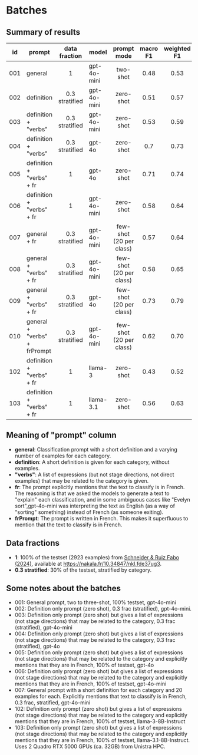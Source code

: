 # Batches

## Summary of results
| id  | prompt                       | data<br/>fraction  | model       |       prompt<br/>mode       | macro<br/>F1 | weighted<br/>F1 | acc  |
|-----|------------------------------|:------------------:|-------------|:---------------------------:|:------------:|:---------------:|:----:|
| 001 | general                      |         1          | gpt-4o-mini |          two-shot           |     0.48     |      0.53       | 0.52 |
| 002 | definition                   | 0.3<br/>stratified | gpt-4o-mini |          zero-shot          |     0.51     |      0.57       | 0.57 |
| 003 | definition + "verbs"         | 0.3<br/>stratified | gpt-4o-mini |          zero-shot          |     0.53     |      0.59       | 0.57 |
| 004 | definition + "verbs"         | 0.3<br/>stratified | gpt-4o      |          zero-shot          |     0.7      |      0.73       | 0.72 |
| 005 | definition + "verbs" + fr    |         1          | gpt-4o      |          zero-shot          |     0.71     |      0.74       | 0.73 |
| 006 | definition + "verbs" + fr    |         1          | gpt-4o-mini |          zero-shot          |     0.58     |      0.64       | 0.61 |
| 007 | general + fr                 | 0.3<br/>stratified | gpt-4o-mini | few-shot<br/>(20 per class) |     0.57     |      0.64       | 0.63 |
| 008 | general + "verbs" + fr       | 0.3<br/>stratified | gpt-4o-mini | few-shot<br/>(20 per class) |     0.58     |      0.65       | 0.67 |
| 009 | general + "verbs" + fr       | 0.3<br/>stratified | gpt-4o      | few-shot<br/>(20 per class) |     0.73     |      0.79       | 0.78 |
| 010 | general + "verbs" + frPrompt | 0.3<br/>stratified | gpt-4o-mini | few-shot<br/>(20 per class) |     0.62     |      0.70      | 0.69 |
| 102 | definition + "verbs" + fr    |         1          | llama-3     |          zero-shot          |     0.43     |      0.52       | 0.49 |
| 103 | definition + "verbs" + fr    |         1          | llama-3.1   |          zero-shot          |     0.56     |      0.63       | 0.61 |


## Meaning of "prompt" column
- **general**: Classification prompt with a short definition and a varying number of examples for each category.
- **definition**: A short definition is given for each category, without examples.
- **"verbs"**: A list of expressions (but not stage directions, not direct examples) that may be related to the category is given.
- **fr**: The prompt explicitly mentions that the text to classify is in French. The reasoning is that we asked the models to generate a text to "explain" each classification, and in some ambiguous cases like "Evelyn sort",gpt-4o-mini was interpreting the text as English (as a way of "sorting" something) instead of French (as someone exiting).
- **frPrompt**: The prompt is written in French. This makes it superfluous to mention that the text to classify is in French.

## Data fractions

- **1**: 100% of the testset (2923 examples) from [Schneider & Ruiz Fabo (2024)](https://aclanthology.org/2024.latechclfl-1.28/), available at https://nakala.fr/10.34847/nkl.fde37ug3.
- **0.3 stratified**: 30% of the testset, stratified by category.

## Some notes about the batches

- 001: General prompt, two to three-shot, 100% testset, gpt-4o-mini
- 002: Definition only prompt (zero shot), 0.3 frac (stratified), gpt-4o-mini.
- 003: Definition only prompt (zero shot) but gives a list of expressions (not stage directions) that may be related to the category, 0.3 frac (stratified), gpt-4o-mini
- 004: Definition only prompt (zero shot) but gives a list of expressions (not stage directions) that may be related to the category, 0.3 frac (stratified), gpt-4o
- 005: Definition only prompt (zero shot) but gives a list of expressions (not stage directions) that may be related to the category and explicitly mentions that they are in French, 100% of testset, gpt-4o
- 006: Definition only prompt (zero shot) but gives a list of expressions (not stage directions) that may be related to the category and explicitly mentions that they are in French, 100% of testset, gpt-4o-mini
- 007: General prompt with a short definition for each category and 20 examples for each. Explicitly mentions that text to classify is in French, 0.3 frac, stratified, gpt-4o-mini
- 102: Definition only prompt (zero shot) but gives a list of expressions (not stage directions) that may be related to the category and explicitly mentions that they are in French, 100% of testset, llama-3-8B-Instruct
- 103: Definition only prompt (zero shot) but gives a list of expressions (not stage directions) that may be related to the category and explicitly mentions that they are in French, 100% of testset, llama-3.1-8B-Instruct. Uses 2 Quadro RTX 5000 GPUs (ca. 32GB) from Unistra HPC.

